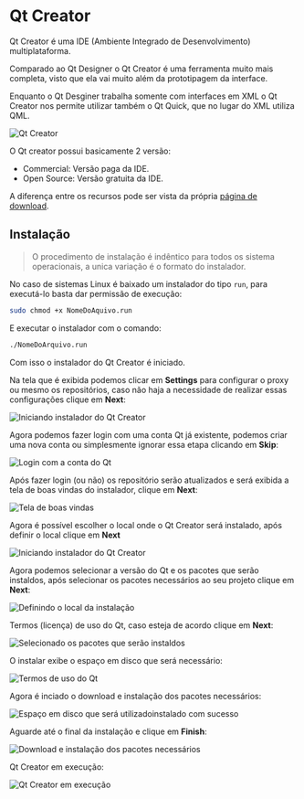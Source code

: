 # Qt Creator

Qt Creator é uma IDE (Ambiente Integrado de Desenvolvimento) multiplataforma.

Comparado ao Qt Designer o Qt Creator é uma ferramenta muito mais completa, visto que ela vai muito além da prototipagem da interface.

Enquanto o Qt Desginer trabalha somente com interfaces em XML o Qt Creator nos permite utilizar também o Qt Quick, que no lugar do XML utiliza QML.

![Qt Creator](./imgs/qt_creator/qt-creator-00.png)
    
O Qt creator possui basicamente 2 versão:

- Commercial: Versão paga da IDE.
- Open Source: Versão gratuita da IDE.

A diferença entre os recursos pode ser vista da própria [página de download](https://www.qt.io/download).

## Instalação

> O procedimento de instalação é indêntico para todos os sistema operacionais, a unica variação é o formato do instalador.

No caso de sistemas Linux é baixado um instalador do tipo `run`, para executá-lo basta dar permissão de execução:

```bash
sudo chmod +x NomeDoAquivo.run
```

E executar o instalador com o comando:

```bash
./NomeDoArquivo.run
```

Com isso o instalador do Qt Creator é iniciado.

Na tela que é exibida podemos clicar em **Settings** para configurar o proxy ou mesmo os repositórios, caso não haja a necessidade de realizar essas configurações clique em **Next**:

![Iniciando instalador do Qt Creator](./imgs/qt_creator/qt-creator-00.png)

Agora podemos fazer login com uma conta Qt já existente, podemos criar uma nova conta ou simplesmente ignorar essa etapa clicando em **Skip**:

![Login com a conta do Qt](./imgs/qt_creator/qt-creator-01.png)

Após fazer login (ou não) os repositório serão atualizados e será exibida a tela de boas vindas do instalador, clique em **Next**:

![Tela de boas vindas](./imgs/qt_creator/qt-creator-02.png)

Agora é possível escolher o local onde o Qt Creator será instalado, após definir o local clique em **Next**

![Iniciando instalador do Qt Creator](./imgs/qt_creator/qt-creator-03.png)

Agora podemos selecionar a versão do Qt e os pacotes que serão instaldos, após selecionar os pacotes necessários ao seu projeto clique em **Next**:

![Definindo o local da instalação](./imgs/qt_creator/qt-creator-04.png)

Termos (licença) de uso do Qt, caso esteja de acordo clique em **Next**:

![Selecionado os pacotes que serão instaldos](./imgs/qt_creator/qt-creator-05.png)

O instalar exibe o espaço em disco que será necessário:

![Termos de uso do Qt](./imgs/qt_creator/qt-creator-06.png)

Agora é inciado o download e instalação dos pacotes necessários:

![Espaço em disco que será utilizado](./imgs/qt_creator/qt-creator-07.png)instalado com sucesso

Aguarde até o final da instalação e clique em **Finish**:

![Download e instalação dos pacotes necessários](./imgs/qt_creator/qt-creator-08.png)

Qt Creator em execução:

![Qt Creator em execução](./imgs/qt_creator/qt-creator.png)
